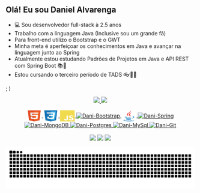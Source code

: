 ## Olá! Eu sou Daniel Alvarenga

 - 💻 Sou desenvolvedor full-stack à 2.5 anos
 - Trabalho com a linguagem Java (Inclusive sou um grande fã)
 - Para front-end utilizo o Bootstrap e o GWT
 - Minha meta é aperfeiçoar os conhecimentos em Java e avançar na linguagem junto ao Spring
 - Atualmente estou estudando Padrões de Projetos em Java e API REST com Spring Boot 📚🎒
 - Estou cursando o terceiro período de TADS 👓👨‍💻

; )

<div align="center">
      <a href="https://github.com/danielhalvarenga">
      <img height="180em" src="https://github-readme-stats.vercel.app/api?username=danielhalvarenga&show_icons=true&theme=dark&include_all_commits=true&count_private=true"/>
      <img height="180em" src="https://github-readme-stats.vercel.app/api/top-langs/?username=danielhalvarenga&layout=compact&langs_count=7&theme=dark"/>
</div>
 
<div style="display: inline_block;" align="center"><br>
      <img align="center" alt="Dani-HTML" height="30" width="40" src="https://raw.githubusercontent.com/devicons/devicon/master/icons/html5/html5-original.svg">
      <img align="center" alt="Dani-CSS" height="30" width="40" src="https://raw.githubusercontent.com/devicons/devicon/master/icons/css3/css3-original.svg">
      <img align="center" alt="Dani-Js" height="30" width="40" src="https://raw.githubusercontent.com/devicons/devicon/master/icons/javascript/javascript-plain.svg">
      <img align="center" alt="Dani-Bootstrap" height="30" width="40" src="https://cdn.jsdelivr.net/gh/devicons/devicon/icons/bootstrap/bootstrap-plain.svg">
      <img align="center" alt="Dani-Java" height="30" width="40" src="https://raw.githubusercontent.com/devicons/devicon/master/icons/java/java-original.svg">
      <img align="center" alt="Dani-Spring" height="30" width="40" src="https://cdn.jsdelivr.net/gh/devicons/devicon/icons/spring/spring-original.svg">
      <img align="center" alt="Dani-MongoDB" height="30" width="40" src="https://cdn.jsdelivr.net/gh/devicons/devicon/icons/mongodb/mongodb-original.svg">
      <img align="center" alt="Dani-Postgres" height="30" width="40" src="https://cdn.jsdelivr.net/gh/devicons/devicon/icons/postgresql/postgresql-original.svg">
      <img align="center" alt="Dani-MySql" height="30" width="40" src="https://cdn.jsdelivr.net/gh/devicons/devicon/icons/mysql/mysql-original.svg">
      <img align="center" alt="Dani-Git" height="30" width="40" src="https://cdn.jsdelivr.net/gh/devicons/devicon/icons/git/git-original.svg">
</div>
<br/>
<div align="center"> 
      <a href="https://instagram.com/daniel.alvarengah" target="_blank"><img src="https://img.shields.io/badge/-Instagram-%23E4405F?style=for-the-badge&logo=instagram&logoColor=white" target="_blank"></a>
      <a href = "mailto:danielalvarenga596@gmail.com"><img src="https://img.shields.io/badge/-Gmail-%23333?style=for-the-badge&logo=gmail&logoColor=white" target="_blank"></a>
      <a href="www.linkedin.com/in/daniel-alvarenga-85a41b18b" target="_blank"><img src="https://img.shields.io/badge/-LinkedIn-%230077B5?style=for-the-badge&logo=linkedin&logoColor=white" target="_blank"></a> 
 
  ![Snake animation](https://github.com/danielhalvarenga/danielhalvarenga/blob/output/github-contribution-grid-snake.svg)
 
</div>
